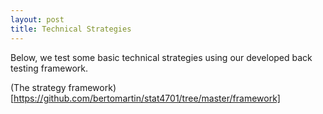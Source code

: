 ```yaml
---
layout: post
title: Technical Strategies 
---
```


<div class="message">
  Below, we test some basic technical strategies using our developed back
  testing framework.
</div>

(The strategy framework)[https://github.com/bertomartin/stat4701/tree/master/framework]
